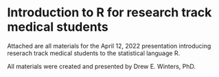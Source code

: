 # Introduction to R for research track medical students

Attached are all materials for the April 12, 2022 presentation introducing reserach track medical students to the statistical language R.

All materials were created and presented by Drew E. Winters, PhD. 

